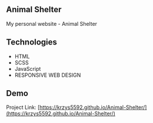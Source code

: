 ## Animal Shelter

My personal website - Animal Shelter

## Technologies

* HTML
* SCSS
* JavaScript
* RESPONSIVE WEB DESIGN

## Demo

Project Link: [https://krzys5592.github.io/Animal-Shelter/](https://krzys5592.github.io/Animal-Shelter/)
